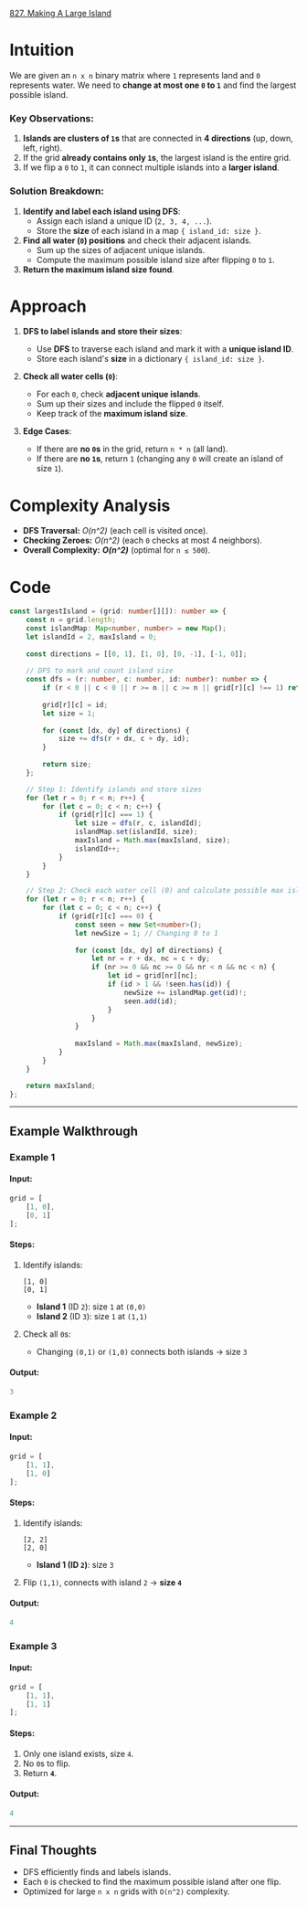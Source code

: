 [827. Making A Large Island](https://leetcode.com/problems/making-a-large-island/)

# Intuition

We are given an `n x n` binary matrix where `1` represents land and `0` represents water. We need to **change at most one `0` to `1`** and find the largest possible island.

### Key Observations:

1. **Islands are clusters of `1`s** that are connected in **4 directions** (up, down, left, right).
2. If the grid **already contains only `1`s**, the largest island is the entire grid.
3. If we flip a `0` to `1`, it can connect multiple islands into a **larger island**.

### Solution Breakdown:

1. **Identify and label each island using DFS**:
    - Assign each island a unique ID (`2, 3, 4, ...`).
    - Store the **size** of each island in a map `{ island_id: size }`.
2. **Find all water (`0`) positions** and check their adjacent islands.
    - Sum up the sizes of adjacent unique islands.
    - Compute the maximum possible island size after flipping `0` to `1`.
3. **Return the maximum island size found**.

# Approach

1. **DFS to label islands and store their sizes**:
    - Use **DFS** to traverse each island and mark it with a **unique island ID**.
    - Store each island's **size** in a dictionary `{ island_id: size }`.
	
2. **Check all water cells (`0`)**:
    - For each `0`, check **adjacent unique islands**.
    - Sum up their sizes and include the flipped `0` itself.
    - Keep track of the **maximum island size**.
	
3. **Edge Cases**:    
    - If there are **no `0`s** in the grid, return `n * n` (all land).
    - If there are **no `1`s**, return `1` (changing any `0` will create an island of size `1`).

# Complexity Analysis

- **DFS Traversal:** *O(n^2)* (each cell is visited once).
- **Checking Zeroes:** *O(n^2)* (each `0` checks at most 4 neighbors).
- **Overall Complexity:** ***O(n^2)*** (optimal for `n ≤ 500`).

# Code

```typescript
const largestIsland = (grid: number[][]): number => {
    const n = grid.length;
    const islandMap: Map<number, number> = new Map();
    let islandId = 2, maxIsland = 0;
    
    const directions = [[0, 1], [1, 0], [0, -1], [-1, 0]];
    
    // DFS to mark and count island size
    const dfs = (r: number, c: number, id: number): number => {
        if (r < 0 || c < 0 || r >= n || c >= n || grid[r][c] !== 1) return 0;
        
        grid[r][c] = id;
        let size = 1;
        
        for (const [dx, dy] of directions) {
            size += dfs(r + dx, c + dy, id);
        }
        
        return size;
    };

    // Step 1: Identify islands and store sizes
    for (let r = 0; r < n; r++) {
        for (let c = 0; c < n; c++) {
            if (grid[r][c] === 1) {
                let size = dfs(r, c, islandId);
                islandMap.set(islandId, size);
                maxIsland = Math.max(maxIsland, size);
                islandId++;
            }
        }
    }

    // Step 2: Check each water cell (0) and calculate possible max island size
    for (let r = 0; r < n; r++) {
        for (let c = 0; c < n; c++) {
            if (grid[r][c] === 0) {
                const seen = new Set<number>();
                let newSize = 1; // Changing 0 to 1
                
                for (const [dx, dy] of directions) {
                    let nr = r + dx, nc = c + dy;
                    if (nr >= 0 && nc >= 0 && nr < n && nc < n) {
                        let id = grid[nr][nc];
                        if (id > 1 && !seen.has(id)) {
                            newSize += islandMap.get(id)!;
                            seen.add(id);
                        }
                    }
                }
                
                maxIsland = Math.max(maxIsland, newSize);
            }
        }
    }

    return maxIsland;
};

```

---

## **Example Walkthrough**

### **Example 1**

#### **Input:**

```typescript
grid = [
    [1, 0],
    [0, 1]
];
```

#### **Steps:**

1. Identify islands:
    
    ```
    [1, 0]
    [0, 1]
    ```
    
    - **Island 1** (ID `2`): size `1` at `(0,0)`
    - **Island 2** (ID `3`): size `1` at `(1,1)`
2. Check all `0`s:
    - Changing `(0,1)` or `(1,0)` connects both islands → size `3`

#### **Output:**

```typescript
3
```

### **Example 2**

#### **Input:**

```typescript
grid = [
    [1, 1],
    [1, 0]
];
```

#### **Steps:**

1. Identify islands:
    
    ```
    [2, 2]
    [2, 0]
    ```
    
    - **Island 1 (ID `2`)**: size `3`
2. Flip `(1,1)`, connects with island `2` → **size `4`**

#### **Output:**

```typescript
4
```

### **Example 3**

#### **Input:**

```typescript
grid = [
    [1, 1],
    [1, 1]
];
```

#### **Steps:**

1. Only one island exists, size `4`.
2. No `0`s to flip.
3. Return **`4`**.

#### **Output:**

```typescript
4
```

---

## **Final Thoughts**

-  DFS efficiently finds and labels islands.  
- Each `0` is checked to find the maximum possible island after one flip.
- Optimized for large `n x n` grids with `O(n^2)` complexity.